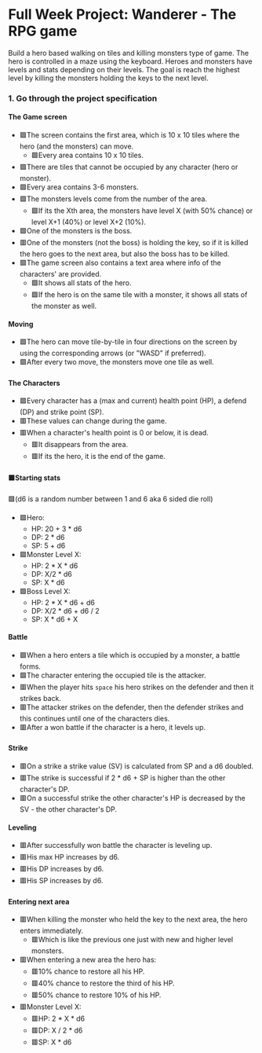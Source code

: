 # Full Week Project: Wanderer - The RPG game

Build a hero based walking on tiles and killing monsters type of game. The hero
is controlled in a maze using the keyboard. Heroes and monsters have levels and
stats depending on their levels. The goal is reach the highest level by killing
the monsters holding the keys to the next level.

### 1. Go through the project specification

#### The Game screen

- 🟩The screen contains the first area, which is 10 x 10 tiles where the hero (and
  the monsters) can move.
  - 🟩Every area contains 10 x 10 tiles.
- 🟩There are tiles that cannot be occupied by any character (hero or monster).
- 🟩Every area contains 3-6 monsters.
- 🟩The monsters levels come from the number of the area.
  - 🟩If its the Xth area, the monsters have level X (with 50% chance) or level
    X+1 (40%) or level X+2 (10%).
- 🟩One of the monsters is the boss.
- 🟥One of the monsters (not the boss) is holding the key, so if it is killed the
  hero goes to the next area, but also the boss has to be killed.
- 🟩The game screen also contains a text area where info of the characters' are
  provided.
  - 🟩It shows all stats of the hero.
  - 🟩If the hero is on the same tile with a monster, it shows all stats of the
    monster as well.

#### Moving

- 🟩The hero can move tile-by-tile in four directions on the screen by using the
  corresponding arrows (or "WASD" if preferred).
- 🟩After every two move, the monsters move one tile as well.

#### The Characters

- 🟩Every character has a (max and current) health point (HP), a defend (DP) and
  strike point (SP).
- 🟥These values can change during the game.
- 🟥When a character's health point is 0 or below, it is dead.
  - 🟥It disappears from the area.
  - 🟥If its the hero, it is the end of the game.

#### 🟩Starting stats

🟩(d6 is a random number between 1 and 6 aka 6 sided die roll)

- 🟩Hero:
  - HP: 20 + 3 \* d6
  - DP: 2 \* d6
  - SP: 5 + d6
- 🟩Monster Level X:
  - HP: 2 \* X \* d6
  - DP: X/2 \* d6
  - SP: X \* d6
- 🟩Boss Level X:
  - HP: 2 \* X \* d6 + d6
  - DP: X/2 \* d6 + d6 / 2
  - SP: X \* d6 + X

#### Battle

- 🟩When a hero enters a tile which is occupied by a monster, a battle forms.
- 🟩The character entering the occupied tile is the attacker.
- 🟥When the player hits `space` his hero strikes on the defender and then it
  strikes back.
- 🟥The attacker strikes on the defender, then the defender strikes and this
  continues until one of the characters dies.
- 🟥After a won battle if the character is a hero, it levels up.

#### Strike

- 🟥On a strike a strike value (SV) is calculated from SP and a d6 doubled.
- 🟥The strike is successful if 2 \* d6 + SP is higher than the other character's
  DP.
- 🟥On a successful strike the other character's HP is decreased by the SV - the
  other character's DP.

#### Leveling

- 🟥After successfully won battle the character is leveling up.
- 🟥His max HP increases by d6.
- 🟥His DP increases by d6.
- 🟥His SP increases by d6.

#### Entering next area

- 🟥When killing the monster who held the key to the next area, the hero enters
  immediately.
  - 🟥Which is like the previous one just with new and higher level monsters.
- 🟥When entering a new area the hero has:
  - 🟥10% chance to restore all his HP.
  - 🟥40% chance to restore the third of his HP.
  - 🟥50% chance to restore 10% of his HP.
- 🟥Monster Level X:
  - 🟥HP: 2 \* X \* d6
  - 🟥DP: X / 2 \* d6
  - 🟥SP: X \* d6
